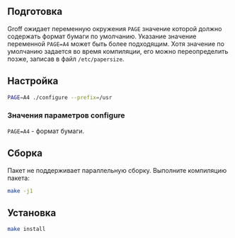 <package-info :package="package" showsbu2></package-info>

<script>
		new Vue({
		el: '#main',
		data: { package: {} },
		mounted: function () {
				this.getPackage('groff');
		},
		methods: {
			getPackage: function(name) {
					getPackage(name)
					.then(response => this.package = response);
			},
		}
  })
</script>

## Подготовка

Groff ожидает переменную окружения `PAGE` значение которой должно содержать формат бумаги по умолчанию. Указание значение переменной ``PAGE=A4`` может быть более подходящим. Хотя значение по умолчанию задается во время компиляции, его можно переопределить позже, записав в файл ``/etc/papersize``.

## Настройка

```bash
PAGE=A4 ./configure --prefix=/usr
```

### Значения параметров configure
`PAGE=A4` - формат бумаги.

## Сборка

Пакет не поддерживает параллельную сборку. Выполните компиляцию пакета:

```bash
make -j1
```

## Установка

```bash
make install
```
